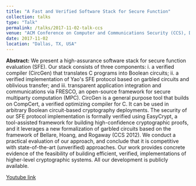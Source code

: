 ```yaml
---
title: "A Fast and Verified Software Stack for Secure Function"
collection: talks
type: "Talk"
permalink: /talks/2017-11-02-talk-ccs
venue: "ACM Conference on Computer and Communications Security (CCS), Dallas, TX, USA, 2017"
date: 2017-11-02
location: "Dallas, TX, USA"
---
```


**Abstract:** We present a high-assurance software stack for secure function evaluation (SFE). Our stack consists of three components: i. a verified compiler (CircGen) that translates C programs into Boolean circuits; ii. a verified implementation of Yao's SFE protocol based on garbled circuits and oblivious transfer; and iii. transparent application integration and communications via FRESCO, an open-source framework for secure multiparty computation (MPC). CircGen is a general purpose tool that builds on CompCert, a verified optimizing compiler for C. It can be used in arbitrary Boolean circuit-based cryptography deployments. The security of our SFE protocol implementation is formally verified using EasyCrypt, a tool-assisted framework for building high-confidence cryptographic proofs, and it leverages a new formalization of garbled circuits based on the framework of Bellare, Hoang, and Rogaway (CCS 2012). We conduct a practical evaluation of our approach, and conclude that it is competitive with state-of-the-art (unverified) approaches. Our work provides concrete evidence of the feasibility of building efficient, verified, implementations of higher-level cryptographic systems. All our development is publicly available.

[Youtube link](https://www.youtube.com/watch?v=MLswwmk0Gqg)

